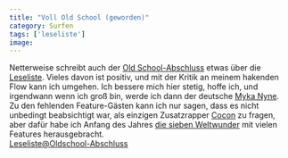 ```yaml
---
title: "Voll Old School (geworden)"
category: Surfen
tags: ['leseliste']
image: 
---
```


Netterweise schreibt auch der [Old School-Abschluss](http://oldschoolabschluss.wordpress.com) etwas über die [Leseliste](/musik/leseliste). Vieles davon ist positiv, und mit der Kritik an meinem hakenden Flow kann ich umgehen. Ich bessere mich hier stetig, hoffe ich, und irgendwann wenn ich groß bin, werde ich dann der deutsche [Myka Nyne](http://www.mykanyne.com/). Zu den fehlenden Feature-Gästen kann ich nur sagen, dass es nicht unbedingt beabsichtigt war, als einzigen Zusatzrapper [Cocon](http://www.myspace.com/dercocon) zu fragen, aber dafür habe ich Anfang des Jahres [die sieben Weltwunder](http://www.misantropolis.de/musik/die-sieben-weltwunder/) mit vielen Features herausgebracht.  
[Leseliste@Oldschool-Abschluss](http://oldschoolabschluss.wordpress.com/2008/10/16/lesetipps-vom-misanthrop/)